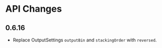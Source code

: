 # API Changes

## 0.6.16

* Replace OutputSettings `outputBin` and `stackingOrder` with `reversed`.

